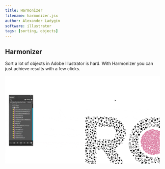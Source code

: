 ```yaml
---
title: Harmonizer
filename: harmonizer.jsx
author: Alexander Ladygin
software: illustrator
tags: [sorting, objects]
---
```


## Harmonizer
Sort a lot of objects in Adobe Illustrator is hard. With Harmonizer you can just achieve results with a few clicks.

![Harmonizer](./assets/Harmonizer.gif)